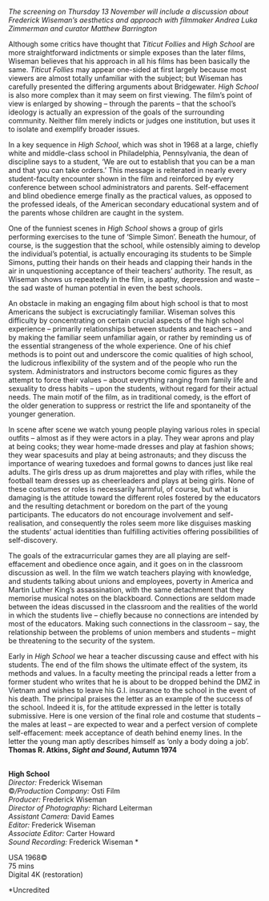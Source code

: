 
_The screening on Thursday 13 November will include a discussion about Frederick Wiseman’s aesthetics and approach with filmmaker Andrea Luka Zimmerman and curator Matthew Barrington_

Although some critics have thought that _Titicut Follies_ and _High School_ are more straightforward indictments or simple exposes than the later films, Wiseman believes that his approach in all his films has been basically the same. _Titicut Follies_ may appear one-sided at first largely because most viewers are almost totally unfamiliar with the subject; but Wiseman has carefully presented the differing arguments about Bridgewater. _High School_ is also more complex than it may seem on first viewing. The film’s point of view is enlarged by showing – through the parents – that the school’s ideology is actually an expression of the goals of the surrounding community. Neither film merely indicts or judges one institution, but uses it to isolate and exemplify broader issues.

In a key sequence in _High School_, which was shot in 1968 at a large, chiefly white and middle-class school in Philadelphia, Pennsylvania, the dean of discipline says to a student, ‘We are out to establish that you can be a man and that you can take orders.’ This message is reiterated in nearly every student-faculty encounter shown in the film and reinforced by every conference between school administrators and parents. Self-effacement and blind obedience emerge finally as the practical values, as opposed to the professed ideals, of the American secondary educational system and of the parents whose children are caught in the system.

One of the funniest scenes in _High School_ shows a group of girls performing exercises to the tune of ‘Simple Simon’. Beneath the humour, of course, is the suggestion that the school, while ostensibly aiming to develop the individual’s potential, is actually encouraging its students to be Simple Simons, putting their hands on their heads and clapping their hands in the air in unquestioning acceptance of their teachers’ authority. The result, as Wiseman shows us repeatedly in the film, is apathy, depression and waste – the sad waste of human potential in even the best schools.

An obstacle in making an engaging film about high school is that to most Americans the subject is excruciatingly familiar. Wiseman solves this difficulty by concentrating on certain crucial aspects of the high school experience – primarily relationships between students and teachers – and by making the familiar seem unfamiliar again, or rather by reminding us of the essential strangeness of the whole experience. One of his chief methods is to point out and underscore the comic qualities of high school, the ludicrous inflexibility of the system and of the people who run the system. Administrators and instructors become comic figures as they attempt to force their values – about everything ranging from family life and sexuality to dress habits – upon the students, without regard for their actual needs. The main motif of the film, as in traditional comedy, is the effort of the older generation to suppress or restrict the life and spontaneity of the younger generation.

In scene after scene we watch young people playing various roles in special outfits – almost as if they were actors in a play. They wear aprons and play at being cooks; they wear home-made dresses and play at fashion shows; they wear spacesuits and play at being astronauts; and they discuss the importance of wearing tuxedoes and formal gowns to dances just like real adults. The girls dress up as drum majorettes and play with rifles, while the football team dresses up as cheerleaders and plays at being girls. None of these costumes or roles is necessarily harmful, of course, but what is damaging is the attitude toward the different roles fostered by the educators and the resulting detachment or boredom on the part of the young participants. The educators do not encourage involvement and self-realisation, and consequently the roles seem more like disguises masking the students’ actual identities than fulfilling activities offering possibilities of self-discovery.

The goals of the extracurricular games they are all playing are self-effacement and obedience once again, and it goes on in the classroom discussion as well. In the film we watch teachers playing with knowledge, and students talking about unions and employees, poverty in America and Martin Luther King’s assassination, with the same detachment that they memorise musical notes on the blackboard. Connections are seldom made between the ideas discussed in the classroom and the realities of the world in which the students live – chiefly because no connections are intended by most of the educators. Making such connections in the classroom – say, the relationship between the problems of union members and students – might be threatening to the security of the system.

Early in _High School_ we hear a teacher discussing cause and effect with his students. The end of the film shows the ultimate effect of the system, its methods and values. In a faculty meeting the principal reads a letter from a former student who writes that he is about to be dropped behind the DMZ in Vietnam and wishes to leave his G.I. insurance to the school in the event of his death. The principal praises the letter as an example of the success of the school. Indeed it is, for the attitude expressed in the letter is totally submissive. Here is one version of the final role and costume that students – the males at least – are expected to wear and a perfect version of complete self-effacement: meek acceptance of death behind enemy lines. In the letter the young man aptly describes himself as ‘only a body doing a job’.  
**Thomas R. Atkins, _Sight and Sound_, Autumn 1974**
<br><br>

**High School**  
_Director:_ Frederick Wiseman  
©_/Production Company:_ Osti Film  
_Producer:_ Frederick Wiseman  
_Director of Photography:_ Richard Leiterman  
_Assistant Camera:_ David Eames  
_Editor:_ Frederick Wiseman  
_Associate Editor:_ Carter Howard  
_Sound Recording:_ Frederick Wiseman *

USA 1968©  
75 mins  
Digital 4K (restoration)

*Uncredited
<br><br>
<!--stackedit_data:
eyJoaXN0b3J5IjpbLTE3MzMyNTk0Nl19
-->